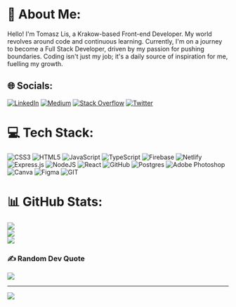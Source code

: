 # 💫 About Me:
Hello! I'm Tomasz Lis, a Krakow-based Front-end Developer. My world revolves around code and continuous learning. Currently, I'm on a journey to become a Full Stack Developer, driven by my passion for pushing boundaries. Coding isn't just my job; it's a daily source of inspiration for me, fuelling my growth.


## 🌐 Socials:
[![LinkedIn](https://img.shields.io/badge/LinkedIn-%230077B5.svg?logo=linkedin&logoColor=white)](https://linkedin.com/in/tomasz-lis-67b879261) [![Medium](https://img.shields.io/badge/Medium-12100E?logo=medium&logoColor=white)](https://medium.com/@@13__TOMMY) [![Stack Overflow](https://img.shields.io/badge/-Stackoverflow-FE7A16?logo=stack-overflow&logoColor=white)](https://stackoverflow.com/users/13-TOMMY) [![Twitter](https://img.shields.io/badge/Twitter-%231DA1F2.svg?logo=Twitter&logoColor=white)](https://twitter.com/13___tommy) 

# 💻 Tech Stack:
![CSS3](https://img.shields.io/badge/css3-%231572B6.svg?style=for-the-badge&logo=css3&logoColor=white) ![HTML5](https://img.shields.io/badge/html5-%23E34F26.svg?style=for-the-badge&logo=html5&logoColor=white) ![JavaScript](https://img.shields.io/badge/javascript-%23323330.svg?style=for-the-badge&logo=javascript&logoColor=%23F7DF1E) ![TypeScript](https://img.shields.io/badge/typescript-%23007ACC.svg?style=for-the-badge&logo=typescript&logoColor=white) ![Firebase](https://img.shields.io/badge/firebase-%23039BE5.svg?style=for-the-badge&logo=firebase) ![Netlify](https://img.shields.io/badge/netlify-%23000000.svg?style=for-the-badge&logo=netlify&logoColor=#00C7B7) ![Express.js](https://img.shields.io/badge/express.js-%23404d59.svg?style=for-the-badge&logo=express&logoColor=%2361DAFB) ![NodeJS](https://img.shields.io/badge/node.js-6DA55F?style=for-the-badge&logo=node.js&logoColor=white) ![React](https://img.shields.io/badge/react-%2320232a.svg?style=for-the-badge&logo=react&logoColor=%2361DAFB) ![GitHub](https://img.shields.io/badge/GitHub-%23121011.svg?style=for-the-badge&logo=github&logoColor=white) ![Postgres](https://img.shields.io/badge/postgres-%23316192.svg?style=for-the-badge&logo=postgresql&logoColor=white) ![Adobe Photoshop](https://img.shields.io/badge/adobephotoshop-%2331A8FF.svg?style=for-the-badge&logo=adobephotoshop&logoColor=white) ![Canva](https://img.shields.io/badge/Canva-%2300C4CC.svg?style=for-the-badge&logo=Canva&logoColor=white) 	![Figma](https://img.shields.io/badge/figma-%23F24E1E.svg?style=for-the-badge&logo=figma&logoColor=white) ![GIT](https://img.shields.io/badge/Git-fc6d26?style=for-the-badge&logo=git&logoColor=white)
# 📊 GitHub Stats:
![](https://github-readme-stats.vercel.app/api?username=13-Tommy&theme=dracula&hide_border=false&include_all_commits=false&count_private=true)<br/>
![](https://github-readme-streak-stats.herokuapp.com/?user=13-Tommy&theme=dracula&hide_border=false)<br/>
![](https://github-readme-stats.vercel.app/api/top-langs/?username=13-Tommy&theme=dracula&hide_border=false&include_all_commits=false&count_private=true&layout=compact)

### ✍️ Random Dev Quote
![](https://quotes-github-readme.vercel.app/api?type=horizontal&theme=radical)

---
[![](https://visitcount.itsvg.in/api?id=13-Tommy&icon=0&color=12)](https://visitcount.itsvg.in)

<!-- Proudly created with GPRM ( https://gprm.itsvg.in ) -->

